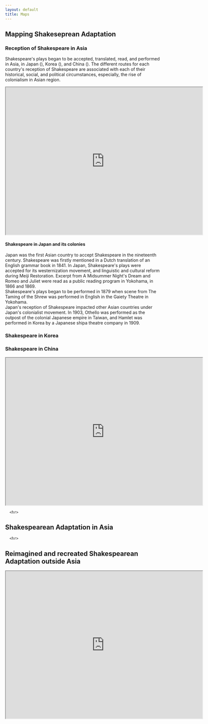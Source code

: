 ```yaml
---
layout: default
title: Maps
---
```


## Mapping Shakeseprean Adaptation 

### Reception of Shakespeare in Asia

Shakespeare's plays began to be accepted, translated, read, and performed in Asia, in Japan (), Korea (), and China (). The different routes for each country's reception of Shakespeare are associated with each of their historical, social, and political circumstances, especially, the rise of colonialism in Asian region. 
</br>

<iframe src="https://www.google.com/maps/d/embed?mid=1T5idmBurEaoomhBkTD-6K988U-x4C0I&ehbc=2E312F" width="640" height="480"></iframe> 
       
#### Shakespeare in Japan and its colonies

Japan was the first Asian country to accept Shakespeare in the nineteenth century. Shakespeare was firstly mentioned in a Dutch translation of an English grammar book in 1841. In Japan, Shakespeare's plays were accepted for its westernization movement, and linguistic and cultural reform during Meiji Restoration. Excerpt from A Midsummer Night's Dream and Romeo and Juliet were read as a public reading program in Yokohama, in 1866 and 1869. 
</br>
Shakespeare's plays began to be performed in 1879 when scene from The Taming of the Shrew was performed in English in the Gaiety Theatre in Yokohama. 
</br>
Japan's reception of Shakespeare impacted other Asian countries under Japan's colonialist movement. In 1903, Othello was performed as the outpost of the colonial Japanese empire in Taiwan, and Hamlet was performed in Korea by a Japanese shipa theatre company in 1909. 
</br>
     
### Shakespeare in Korea


### Shakespeare in China
		
<iframe src="https://www.google.com/maps/d/u/0/embed?mid=18u7aPyW27i93N-XyFIkJsSrmyzTivO4&ehbc=2E312F" width="640" height="480"></iframe> 
			
      <hr>
      
## Shakespearean Adaptation in Asia
 
      <hr>
      
 
 ## Reimagined and recreated Shakespearean Adaptation outside Asia
 
			
<iframe src="https://www.google.com/maps/d/u/0/embed?mid=1xcI93ViKJKswO8YSqp6_mdmhHoP04Y4&ehbc=2E312F" width="640" height="480"></iframe> 
